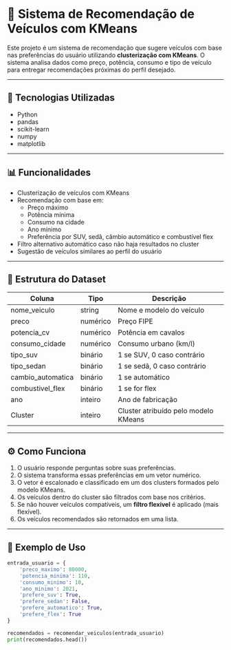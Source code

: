 # 🚗 Sistema de Recomendação de Veículos com KMeans

Este projeto é um sistema de recomendação que sugere veículos com base nas preferências do usuário utilizando **clusterização com KMeans**. O sistema analisa dados como preço, potência, consumo e tipo de veículo para entregar recomendações próximas do perfil desejado.

---

## 🧠 Tecnologias Utilizadas

- Python
- pandas
- scikit-learn
- numpy
- matplotlib

---

## 📊 Funcionalidades

- Clusterização de veículos com KMeans
- Recomendação com base em:
  - Preço máximo
  - Potência mínima
  - Consumo na cidade
  - Ano mínimo
  - Preferência por SUV, sedã, câmbio automático e combustível flex
- Filtro alternativo automático caso não haja resultados no cluster
- Sugestão de veículos similares ao perfil do usuário

---

## 📝 Estrutura do Dataset

| Coluna               | Tipo       | Descrição                             |
|----------------------|------------|----------------------------------------|
| nome_veiculo         | string     | Nome e modelo do veículo               |
| preco                | numérico   | Preço FIPE                             |
| potencia_cv          | numérico   | Potência em cavalos                    |
| consumo_cidade       | numérico   | Consumo urbano (km/l)                  |
| tipo_suv             | binário    | 1 se SUV, 0 caso contrário             |
| tipo_sedan           | binário    | 1 se sedã, 0 caso contrário            |
| cambio_automatica    | binário    | 1 se automático                        |
| combustivel_flex     | binário    | 1 se for flex                          |
| ano                  | inteiro   | Ano de fabricação                      |
| Cluster              | inteiro    | Cluster atribuído pelo modelo KMeans  |

---

## ⚙️ Como Funciona

1. O usuário responde perguntas sobre suas preferências.
2. O sistema transforma essas preferências em um vetor numérico.
3. O vetor é escalonado e classificado em um dos clusters formados pelo modelo KMeans.
4. Os veículos dentro do cluster são filtrados com base nos critérios.
5. Se não houver veículos compatíveis, um **filtro flexivel** é aplicado (mais flexível).
6. Os veículos recomendados são retornados em uma lista.

---

## 🧪 Exemplo de Uso

```python
entrada_usuario = {
    'preco_maximo': 80000,
    'potencia_minima': 110,
    'consumo_minimo': 10,
    'ano_minimo': 2021,
    'prefere_suv': True,
    'prefere_sedan': False,
    'prefere_automatico': True,
    'prefere_flex': True
}

recomendados = recomendar_veiculos(entrada_usuario)
print(recomendados.head())
